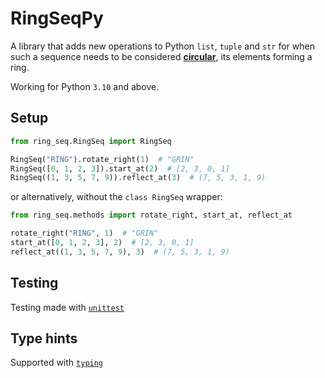 # **RingSeqPy**

A library that adds new operations to Python `list`, `tuple` and `str`
for when such a sequence needs to be considered [**circular**](https://scala-tessella.github.io/ring-seq/what-is.html),
its elements forming a ring.

Working for Python `3.10` and above.

## Setup

```python
from ring_seq.RingSeq import RingSeq

RingSeq("RING").rotate_right(1)  # "GRIN"
RingSeq([0, 1, 2, 3]).start_at(2)  # [2, 3, 0, 1]
RingSeq((1, 3, 5, 7, 9)).reflect_at(3)  # (7, 5, 3, 1, 9)
```

or alternatively, without the `class RingSeq` wrapper:

```python
from ring_seq.methods import rotate_right, start_at, reflect_at

rotate_right("RING", 1)  # "GRIN"
start_at([0, 1, 2, 3], 2)  # [2, 3, 0, 1]
reflect_at((1, 3, 5, 7, 9), 3)  # (7, 5, 3, 1, 9)
```

## Testing

Testing made with [`unittest`](https://docs.python.org/3/library/unittest.html)

## Type hints

Supported with [`typing`](https://docs.python.org/3/library/typing.html)